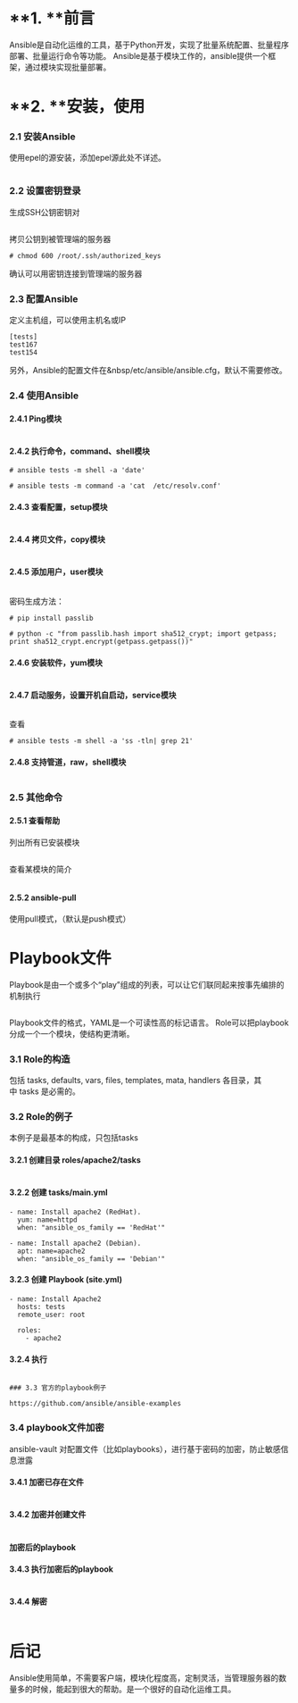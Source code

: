 # **1.&nbsp;****前言**
Ansible是自动化运维的工具，基于Python开发，实现了批量系统配置、批量程序部署、批量运行命令等功能。
Ansible是基于模块工作的，ansible提供一个框架，通过模块实现批量部署。

# **2.&nbsp;****安装，使用**
### 2.1 安装Ansible
使用epel的源安装，添加epel源此处不详述。

```brush:bash;gutter:true;"># yum install ansible --enablerepo=epel

```
### 2.2 设置密钥登录
生成SSH公钥密钥对

```brush:bash;gutter:true;"># ssh-keygen -t rsa -P ''

```
拷贝公钥到被管理端的服务器

```brush:bash;gutter:true;"># cat /root/.ssh/id_rsa.pub >> /root/.ssh/authorized_keys
# chmod 600 /root/.ssh/authorized_keys
```
确认可以用密钥连接到管理端的服务器<br>
### 2.3 配置Ansible
定义主机组，可以使用主机名或IP

```brush:bash;gutter:true;"># vi /etc/ansible/hosts
[tests]
test167
test154
```
另外，Ansible的配置文件在&nbsp/etc/ansible/ansible.cfg，默认不需要修改。
### 2.4 使用Ansible
#### 2.4.1 Ping模块

```brush:bash;gutter:true;"># ansible tests -m ping

```

#### 2.4.2 执行命令，command、shell模块


```brush:bash;gutter:true;"># ansible tests -m command -a 'uptime'
# ansible tests -m shell -a 'date'

# ansible tests -m command -a 'cat  /etc/resolv.conf'
```
#### 2.4.3 查看配置，setup模块

```brush:bash;gutter:true;"># ansible tests -m setup

```
#### 2.4.4 拷贝文件，copy模块

```brush:bash;gutter:true;"># ansible tests -m copy -a 'src=/home/ec2-user/test.txt dest=/tmp/test222.txt mode=0644'

```
#### 2.4.5 添加用户，user模块

```brush:bash;gutter:true;"># ansible tests -m user -a 'name=test comment="test user" uid=1000 password="crypted-password"'

```
密码生成方法：

```brush:bash;gutter:true;"># yum install python-pip
# pip install passlib

# python -c "from passlib.hash import sha512_crypt; import getpass; print sha512_crypt.encrypt(getpass.getpass())"

```
#### 2.4.6 安装软件，yum模块

```brush:bash;gutter:true;"># ansible tests -m yum -a 'name=vsftpd state=present'

```
#### 2.4.7 启动服务，设置开机自启动，service模块

```brush:bash;gutter:true;"># ansible tests -m service -a 'name=vsftpd state=started enabled=yes'

```
查看

```brush:bash;gutter:true;"># ansible tests -m shell -a 'ps -ef| grep ftp'
# ansible tests -m shell -a 'ss -tln| grep 21'
```
#### 2.4.8 支持管道，raw，shell模块

```brush:bash;gutter:true;"># ansible tests -m raw -a 'ss -tln| grep 21'

```
### 2.5 其他命令
#### 2.5.1 查看帮助
列出所有已安装模块

```brush:bash;gutter:true;"># ansible-doc -l

```
查看某模块的简介

```brush:bash;gutter:true;"># ansible-doc -s ping

```
#### 2.5.2 ansible-pull
使用pull模式，（默认是push模式）
# Playbook文件


Playbook是由一个或多个“play”组成的列表，可以让它们联同起来按事先编排的机制执行

```brush:bash;gutter:true;"># ansible-playbook test.yml

```
Playbook文件的格式，YAML是一个可读性高的标记语言。
Role可以把playbook分成一个一个模块，使结构更清晰。
### 3.1 Role的构造
包括&nbsp;tasks, defaults, vars, files, templates, mata, handlers 各目录，其中&nbsp;tasks 是必需的。

### 3.2&nbsp;Role的例子
本例子是最基本的构成，只包括tasks

#### 3.2.1 创建目录 roles/apache2/tasks

```brush:bash;gutter:true;"># mkdir -p roles/apache2/tasks

```
#### 3.2.2 创建 tasks/main.yml

```brush:bash;gutter:true;">---
- name: Install apache2 (RedHat).
  yum: name=httpd
  when: "ansible_os_family == 'RedHat'"

- name: Install apache2 (Debian).
  apt: name=apache2
  when: "ansible_os_family == 'Debian'"

```
#### 3.2.3 创建 Playbook (site.yml)

```brush:bash;gutter:true;">---
- name: Install Apache2
  hosts: tests
  remote_user: root

  roles:
    - apache2
```
#### 3.2.4 执行

```brush:bash;gutter:true;"># ansible-playbook site.yml

```


```
### 3.3 官方的playbook例子

https://github.com/ansible/ansible-examples
```
### 3.4 playbook文件加密
ansible-vault&nbsp;对配置文件（比如playbooks），进行基于密码的加密，防止敏感信息泄露
#### 3.4.1 加密已存在文件

```brush:bash;gutter:true;"># ansible-vault encrypt ./site.yml

```
#### 3.4.2 加密并创建文件

```brush:bash;gutter:true;"># ansible-vault create filename

```
#### 加密后的playbook

#### 3.4.3 执行加密后的playbook

```brush:bash;gutter:true;"># ansible-playbook ./site.yml --ask-vault-pass

```
#### 3.4.4 解密

```brush:bash;gutter:true;"># ansible-vault decrypt ./site.yml

```
# 后记


Ansible使用简单，不需要客户端，模块化程度高，定制灵活，当管理服务器的数量多的时候，能起到很大的帮助。是一个很好的自动化运维工具。

```

```